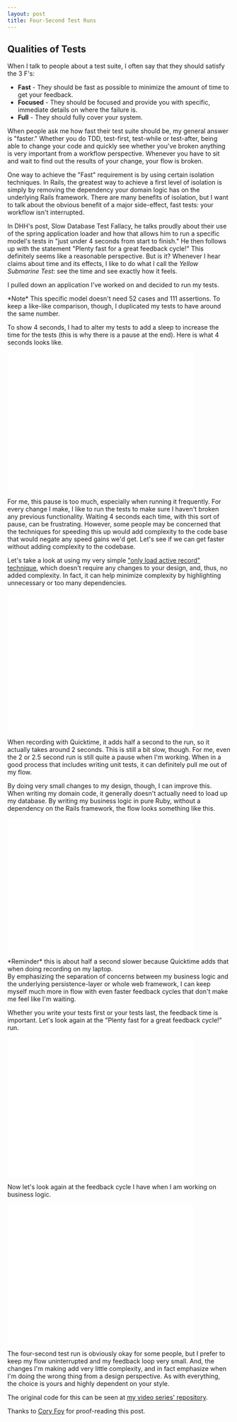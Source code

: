 ```yaml
---
layout: post
title: Four-Second Test Runs
---
```


## Qualities of Tests

When I talk to people about a test suite, I often say that they should satisfy the 3 F's:

* **Fast** - They should be fast as possible to minimize the amount of time to get your feedback.
* **Focused** - They should be focused and provide you with specific, immediate details on where the failure is.
* **Full** - They should fully cover your system.

When people ask me how fast their test suite should be, my general answer is "faster." Whether you do TDD, test-first, test-while or test-after, being able to change your code and quickly see whether you've broken anything is very important from a workflow perspective. Whenever you have to sit and wait to find out the results of your change, your flow is broken.

One way to achieve the "Fast" requirement is by using certain isolation techniques. In Rails, the greatest way to achieve a first level of isolation is simply by removing the dependency your domain logic has on the underlying Rails framework. There are many benefits of isolation, but I want to talk about the obvious benefit of a major side-effect, fast tests: your workflow isn't interrupted.

In DHH's post, Slow Database Test Fallacy, he talks proudly about their use of the spring application loader and how that allows him to run a specific model's tests in "just under 4 seconds from start to finish." He then follows up with the statement "Plenty fast for a great feedback cycle!" This definitely seems like a reasonable perspective. But is it? Whenever I hear claims about time and its effects, I like to do what I call the *Yellow Submarine Test*: see the time and see exactly how it feels.

I pulled down an application I've worked on and decided to run my tests.
<aside class='callout highlight'>
*Note* This specific model doesn't need 52 cases and 111 assertions. To keep a like-like comparison, though, I duplicated my tests to have around the same number.
</aside>

To show 4 seconds, I had to alter my tests to add a sleep to increase the time for the tests (this is why there is a pause at the end). Here is what 4 seconds looks like.

<iframe width="420" height="315" src="//www.youtube.com/embed/rQOsJEzxuZo" frameborder="0" allowfullscreen></iframe>

For me, this pause is too much, especially when running it frequently. For every change I make, I like to run the tests to make sure I haven't broken any previous functionality. Waiting 4 seconds each time, with this sort of pause, can be frustrating. However, some people may be concerned that the techniques for speeding this up would add complexity to the code base that would negate any speed gains we'd get. Let's see if we can get faster without adding complexity to the codebase.

Let's take a look at using my very simple <a href="/posts/active-record-spec-helper/">"only load active record" technique</a>, which doesn't require any changes to your design, and, thus, no added complexity. In fact, it can help minimize complexity by highlighting unnecessary or too many dependencies.

<iframe width="420" height="315" src="//www.youtube.com/embed/00OSP-5LrVs" frameborder="0" allowfullscreen></iframe>

When recording with Quicktime, it adds half a second to the run, so it actually takes around 2 seconds. This is still a bit slow, though. For me, even the 2 or 2.5 second run is still quite a pause when I'm working. When in a good process that includes writing unit tests, it can definitely pull me out of my flow.

By doing very small changes to my design, though, I can improve this. When writing my domain code, it generally doesn't actually need to load up my database. By writing my business logic in pure Ruby, without a dependency on the Rails framework, the flow looks something like this.

<iframe width="420" height="315" src="//www.youtube.com/embed/vV0GEE7pd1g" frameborder="0" allowfullscreen></iframe>

<aside class='callout highlight'>
*Reminder* this is about half a second slower because Quicktime adds that when doing recording on my laptop.
</aside>
By emphasizing the separation of concerns between my business logic and the underlying persistence-layer or whole web framework, I can keep myself much more in flow with even faster feedback cycles that don't make me feel like I'm waiting.


Whether you write your tests first or your tests last, the feedback time is important. Let's look again at the "Plenty fast for a great feedback cycle!" run.

<iframe width="420" height="315" src="//www.youtube.com/embed/rQOsJEzxuZo" frameborder="0" allowfullscreen></iframe>

Now let's look again at the feedback cycle I have when I am working on business logic.

<iframe width="420" height="315" src="//www.youtube.com/embed/vV0GEE7pd1g" frameborder="0" allowfullscreen></iframe>

The four-second test run is obviously okay for some people, but I prefer to keep my flow uninterrupted and my feedback loop very small. And, the changes I'm making add very little complexity, and in fact emphasize when I'm doing the wrong thing from a design perspective. As with everything, the choice is yours and highly dependent on your style.

The original code for this can be seen at <a href="https://github.com/coreyhaines/bawch">my video series' repository</a>.


Thanks to <a href="https://twitter.com/cory_foy">Cory Foy</a> for proof-reading this post.









